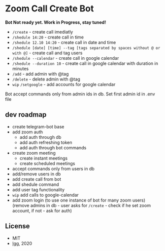 # Zoom Call Create Bot

**Bot Not ready yet. Work in Progress, stay tuned!**

- `/create` - create call imediatly
- `/shedule 14:20` - create call in time
- `/shedule 12.10 14:20` - create call in date and time
- `/shedule [date] [time] --tag [tags separated by spaces without @ or with @]` - create call and tag users
- `/shedule --calendar` - create call in google calendar 
- `/shedule --duration 10` - create call in google calendar with duration in minutes
- `/add` - add admin with @tag
- `/delete` - delete admin with @tag
- `wip` `/setgoogle` - add accounts for google calendar

Bot accept commands only from admin ids in db. Set first admin id in .env file

## dev roadmap

- create telegram-bot base
- add zoom auth
    - add auth through db
    - add auth refreshing token
    - add auth through bot commands
- create zoom meeting
    - create instant meetings
    - create scheduled meetings
- accept commands only from users in db
- add/remove users in db
- add create call from bot
- add shedule command
- add user tag functionality
- `wip` add calls to google-calendar
- add zoom login (to use one instance of bot for many zoom users) (remove admins in db - user asks for `/create` - check if he set zoom account, if not - ask for auth)

## License

* MIT
* [lgg](https://github.com/lgg), 2020

